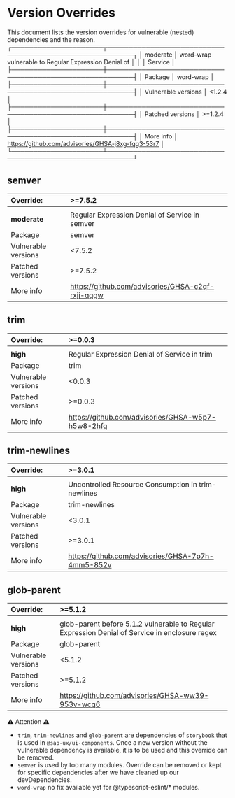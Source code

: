 # Version Overrides
This document lists the version overrides for vulnerable (nested) dependencies and the reason.
┌─────────────────────┬────────────────────────────────────────────────────────┐
│ moderate            │ word-wrap vulnerable to Regular Expression Denial of   │
│                     │ Service                                                │
├─────────────────────┼────────────────────────────────────────────────────────┤
│ Package             │ word-wrap                                              │
├─────────────────────┼────────────────────────────────────────────────────────┤
│ Vulnerable versions │ <1.2.4                                                 │
├─────────────────────┼────────────────────────────────────────────────────────┤
│ Patched versions    │ >=1.2.4                                                │
├─────────────────────┼────────────────────────────────────────────────────────┤
│ More info           │ https://github.com/advisories/GHSA-j8xg-fqg3-53r7      │
└─────────────────────┴────────────────────────────────────────────────────────┘
## semver
| Override:           | >=7.5.2 |
|:--------------------| :-------------|
|                     | |
| **moderate**        | Regular Expression Denial of Service in semver  |
| Package             | semver |
| Vulnerable versions | <7.5.2 |
| Patched versions    | >=7.5.2 |
| More info           | https://github.com/advisories/GHSA-c2qf-rxjj-qqgw  |

## trim
| Override:           | >=0.0.3 |
|:--------------------| :-------------|
|                     | |
| **high**            | Regular Expression Denial of Service in trim  |
| Package             | trim |
| Vulnerable versions | <0.0.3 |
| Patched versions    | >=0.0.3 |
| More info           | https://github.com/advisories/GHSA-w5p7-h5w8-2hfq  |

## trim-newlines
| Override:           | >=3.0.1 |
|:--------------------| :-------------|
|                     | |
| **high**            | Uncontrolled Resource Consumption in trim-newlines |
| Package             | trim-newlines |
| Vulnerable versions | <3.0.1 |
| Patched versions    | >=3.0.1 |
| More info           | https://github.com/advisories/GHSA-7p7h-4mm5-852v |

## glob-parent
| Override:           | >=5.1.2 |
|:--------------------| :-------------|
|                     | |
| **high**            | glob-parent before 5.1.2 vulnerable to Regular Expression Denial of Service in enclosure regex |
| Package             | glob-parent |
| Vulnerable versions | <5.1.2 |
| Patched versions    | >=5.1.2 |
| More info           | https://github.com/advisories/GHSA-ww39-953v-wcq6   |

:warning: Attention :warning: 
* `trim`, `trim-newlines` and `glob-parent` are dependencies of `storybook` that is used in `@sap-ux/ui-components`. Once a new version without the vulnerable dependency is available, it is to be used and this override can be removed.
* `semver` is used by too many modules. Override can be removed or kept for specific dependencies after we have cleaned up our devDependencies.
*  `word-wrap` no fix available yet for @typescript-eslint/* modules.